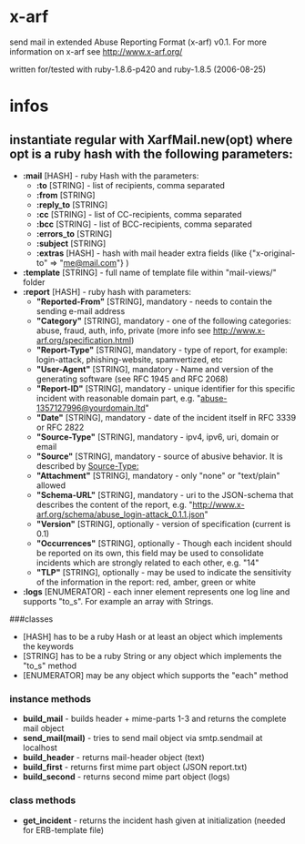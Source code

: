 x-arf
=====

send mail in extended Abuse Reporting Format (x-arf) v0.1. For more information on x-arf see http://www.x-arf.org/

written for/tested with ruby-1.8.6-p420 and ruby-1.8.5 (2006-08-25)

# infos

## instantiate regular with XarfMail.new(opt) where opt is a ruby hash with the following parameters:
  * **:mail** [HASH] - ruby Hash with the parameters:
    - **:to** [STRING] - list of recipients, comma separated
    - **:from** [STRING]
    - **:reply_to** [STRING]
    - **:cc** [STRING] - list of CC-recipients, comma separated
    - **:bcc** [STRING] - list of BCC-recipients, comma separated
    - **:errors_to** [STRING]
    - **:subject** [STRING]
    - **:extras** [HASH] - hash with mail header extra fields (like {"x-original-to" => "me@mail.com"} )
  * **:template** [STRING] - full name of template file within "mail-views/" folder
  * **:report** [HASH] - ruby hash with parameters:
    - **"Reported-From"** [STRING], mandatory - needs to contain the sending e-mail address
    - **"Category"** [STRING], mandatory - one of the following categories: abuse, fraud, auth, info, private (more info see http://www.x-arf.org/specification.html)
    - **"Report-Type"** [STRING], mandatory - type of report, for example: login-attack, phishing-website, spamvertized, etc
    - **"User-Agent"** [STRING], mandatory - Name and version of the generating software (see RFC 1945 and RFC 2068)
    - **"Report-ID"** [STRING], mandatory - unique identifier for this specific incident with reasonable domain part, e.g. "abuse-1357127996@yourdomain.ltd"
    - **"Date"** [STRING], mandatory - date of the incident itself in RFC 3339 or RFC 2822
    - **"Source-Type"** [STRING], mandatory - ipv4, ipv6, uri, domain or email
    - **"Source"** [STRING], mandatory - source of abusive behavior. It is described by <Source-Type:>
    - **"Attachment"** [STRING], mandatory - only "none" or "text/plain" allowed
    - **"Schema-URL"** [STRING], mandatory - uri to the JSON-schema that describes the content of the report, e.g. "http://www.x-arf.org/schema/abuse_login-attack_0.1.1.json"
    - **"Version"** [STRING], optionally - version of specification (current is 0.1)
    - **"Occurrences"** [STRING], optionally -  Though each incident should be reported on its own, this field may be used to consolidate incidents which are strongly related to each other, e.g. "14"
    - **"TLP"** [STRING], optionally - may be used to indicate the sensitivity of the information in the report: red, amber, green or white
  * **:logs** [ENUMERATOR] - each inner element represents one log line and supports "to\_s". For example an array with Strings.

###classes
* [HASH] has to be a ruby Hash or at least an object which implements the keywords
* [STRING] has to be a ruby String or any object which implements the "to\_s" method
* [ENUMERATOR] may be any object which supports the "each" method

### instance methods
* **build_mail** - builds header + mime-parts 1-3 and returns the complete mail object
* **send_mail(mail)** - tries to send mail object via smtp.sendmail at localhost
* **build_header** - returns mail-header object (text)
* **build_first** - returns first mime part object (JSON report.txt)
* **build_second** - returns second mime part object (logs)

### class methods
* **get_incident** - returns the incident hash given at initialization (needed for ERB-template file)
